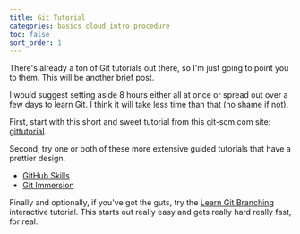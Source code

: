 ```yaml
---
title: Git Tutorial
categories: basics cloud_intro procedure
toc: false
sort_order: 1
---
```

There's already a ton of Git tutorials out there, so I'm just going to point you to them.<!--more--> This will be another brief post.

I would suggest setting aside 8 hours either all at once or spread out over a few days to learn Git. I think it will take less time than that (no shame if not).

First, start with this short and sweet tutorial from this git-scm.com site: [gittutorial](https://git-scm.com/docs/gittutorial).

Second, try one or both of these more extensive guided tutorials that have a prettier design.

- [GitHub Skills](https://skills.github.com)
- [Git Immersion](https://gitimmersion.com)

Finally and optionally, if you've got the guts, try the [Learn Git Branching](https://learngitbranching.js.org/) interactive tutorial. This starts out really easy and gets really hard really fast, for real.